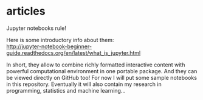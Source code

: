 # articles

Jupyter notebooks rule!

Here is some introductory info about them:  
<http://jupyter-notebook-beginner-guide.readthedocs.org/en/latest/what_is_jupyter.html>

In short, they allow to combine richly formatted interactive content with powerful computational environment in one portable package. And they can be viewed directly on GitHub too!
For now I will put some sample notebooks in this repository. Eventually it will also contain my research in programming, statistics and machine learning...


